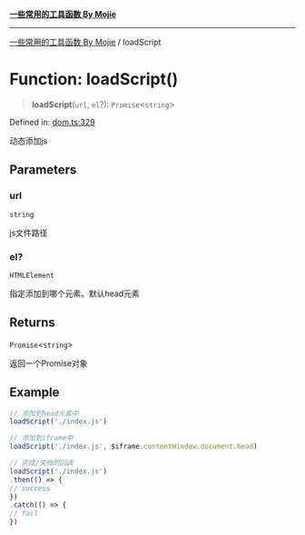 [**一些常用的工具函数 By Mojie**](../README.md)

***

[一些常用的工具函数 By Mojie](../globals.md) / loadScript

# Function: loadScript()

> **loadScript**(`url`, `el`?): `Promise`\<`string`\>

Defined in: [dom.ts:329](https://github.com/mojiefong/utils/blob/835f9f080ca618c45c936acaa9a99d1df0257c97/src/dom.ts#L329)

动态添加js

## Parameters

### url

`string`

js文件路径

### el?

`HTMLElement`

指定添加到哪个元素。默认head元素

## Returns

`Promise`\<`string`\>

返回一个Promise对象

## Example

``` typescript
// 添加到head元素中
loadScript('./index.js')

// 添加到iframe中
loadScript('./index.js', $iframe.contentWindow.document.head)

// 完成/失败的回调
loadScript('./index.js')
.then(() => {
// success
})
.catch(() => {
// fail
})
```
